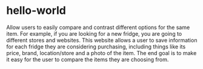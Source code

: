 # hello-world
Allow users to easily compare and contrast different options for the same item. For example, if you are looking for a new fridge, you are going to different stores and websites. This website allows a user to save information for each fridge they are considering purchasing, including things like its price, brand, location/store and a photo of the item. The end goal is to make it easy for the user to compare the items they are choosing from.
